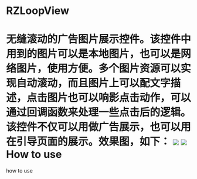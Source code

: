 RZLoopView
==========

无缝滚动的广告图片展示控件。该控件中用到的图片可以是本地图片，也可以是网络图片，使用方便。多个图片资源可以实现自动滚动，而且图片上可以配文字描述，点击图片也可以响影点击动作，可以通过回调函数来处理一些点击后的逻辑。该控件不仅可以用做广告展示，也可以用在引导页面的展示。效果图，如下：
[![](https://raw.github.com/ReyZhang/RZLoopView/master/Screens/1.png)](https://raw.github.com/ReyZhang/RZLoopView/master/Screens/1.png)
[![](https://raw.github.com/ReyZhang/RZLoopView/master/Screens/2.png)](https://raw.github.com/ReyZhang/RZLoopView/master/Screens/2.png)
How to use
==========
how to use
